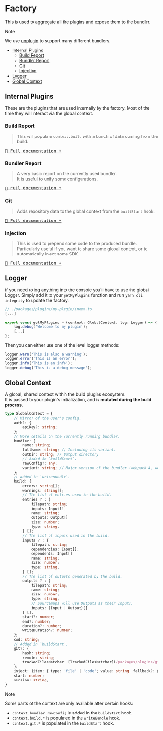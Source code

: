 # Factory <!-- #omit in toc -->

This is used to aggregate all the plugins and expose them to the bundler.

> [!NOTE]
> We use [unplugin](https://unplugin.unjs.io/) to support many different bundlers.

<!-- This is auto generated with yarn cli integrity -->

<!-- #toc -->
-   [Internal Plugins](#internal-plugins)
    -   [Build Report](#build-report)
    -   [Bundler Report](#bundler-report)
    -   [Git](#git)
    -   [Injection](#injection)
-   [Logger](#logger)
-   [Global Context](#global-context)
<!-- #toc -->

## Internal Plugins

These are the plugins that are used internally by the factory.
Most of the time they will interact via the global context.

<!-- #internal-plugins-list -->
### Build Report

> This will populate `context.build` with a bunch of data coming from the build.

<kbd>[📝 Full documentation ➡️](/packages/plugins/build-report#readme)</kbd>

### Bundler Report

> A very basic report on the currently used bundler.<br/>
> It is useful to unify some configurations.

<kbd>[📝 Full documentation ➡️](/packages/plugins/bundler-report#readme)</kbd>

### Git

> Adds repository data to the global context from the `buildStart` hook.

<kbd>[📝 Full documentation ➡️](/packages/plugins/git#readme)</kbd>

### Injection

> This is used to prepend some code to the produced bundle.<br/>
> Particularly useful if you want to share some global context, or to automatically inject some SDK.

<kbd>[📝 Full documentation ➡️](/packages/plugins/injection#readme)</kbd>
<!-- #internal-plugins-list -->

## Logger

If you need to log anything into the console you'll have to use the global Logger.
Simply add it to your `getMyPlugins` function and run `yarn cli integrity` to update the factory.

```typescript
// ./packages/plugins/my-plugin/index.ts
[...]

export const getMyPlugins = (context: GlobalContext, log: Logger) => {
    log.debug('Welcome to my plugin');
    [...]
};
```

Then you can either use one of the level logger methods:

```typescript
logger.warn('This is also a warning');
logger.error('This is an error');
logger.info('This is an info');
logger.debug('This is a debug message');
```

## Global Context

A global, shared context within the build plugins ecosystem.<br/>
It is passed to your plugin's initialization, and **is mutated during the build process**.

```typescript
type GlobalContext = {
    // Mirror of the user's config.
    auth?: {
        apiKey?: string;
    };
    // More details on the currently running bundler.
    bundler: {
        name: string;
        fullName: string; // Including its variant.
        outDir: string; // Output directory
        // Added in `buildStart`.
        rawConfig?: any;
        variant: string; // Major version of the bundler (webpack 4, webpack 5), empty string otherwise.
    };
    // Added in `writeBundle`.
    build: {
        errors: string[];
        warnings: string[];
        // The list of entries used in the build.
        entries ? : {
            filepath: string;
            inputs: Input[],
            name: string;
            outputs: Output[]
            size: number;
            type: string,
        } [];
        // The list of inputs used in the build.
        inputs ? : {
            filepath: string;
            dependencies: Input[];
            dependents: Input[]
            name: string;
            size: number;
            type: string,
        } [];
        // The list of outputs generated by the build.
        outputs ? : {
            filepath: string;
            name: string;
            size: number;
            type: string,
            // Sourcemaps will use Outputs as their Inputs.
            inputs: (Input | Output)[]
        } [];
        start?: number;
        end?: number;
        duration?: number;
        writeDuration?: number;
    };
    cwd: string;
    // Added in `buildStart`.
    git?: {
        hash: string;
        remote: string;
        trackedFilesMatcher: [TrackedFilesMatcher](/packages/plugins/git/trackedFilesMatcher.ts);
    };
    inject: (item: { type: 'file' | 'code'; value: string; fallback?: @self }) => void;
    start: number;
    version: string;
}
```

> [!NOTE]
> Some parts of the context are only available after certain hooks:
>   - `context.bundler.rawConfig` is added in the `buildStart` hook.
>   - `context.build.*` is populated in the `writeBundle` hook.
>   - `context.git.*` is populated in the `buildStart` hook.
